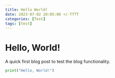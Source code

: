 ```yaml
---
title: Hello World!
date: 2023-07-02 20:05:00 +/-TTTT
categories: [Test]
tags: [test]
---
```


# Hello, World!

A quick first blog post to test the blog functionality.

``` python
print("Hello, World!")
```

